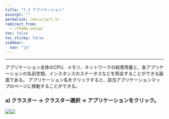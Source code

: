 ```yaml
---
title: "7.3 アプリケーション"
excerpt: ""
permalink: /docs/ja/7.3/
redirect_from:
  - /theme-setup/
toc: false
toc_sticky: false
sidebar:
  nav: "ja"
---
```



---

アプリケーション全体のCPU、メモリ、ネットワークの総使用量と、各アプリケーションの名前空間、インスタンスのステータスなどを照会することができる画面である。 アプリケーション名をクリックすると、該当アプリケーションマップのページに移動することができる。

### a\) クラスター → クラスター選択 → アプリケーションをクリック。
![](/assets/JP/2.5/5.3_1.png)![](/assets/JP/2.5.3/5.3_2.png)



